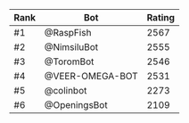 Rank|Bot|Rating
---|---|---
#1|@RaspFish|2567
#2|@NimsiluBot|2555
#3|@ToromBot|2546
#4|@VEER-OMEGA-BOT|2531
#5|@colinbot|2273
#6|@OpeningsBot|2109
